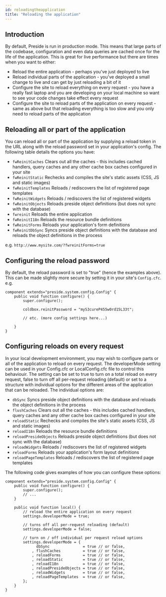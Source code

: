 ```yaml
---
id: reloadingtheapplication
title: "Reloading the application"
---
```


## Introduction

By default, Preside is run in production mode. This means that large parts of the codebase, configuration and even data queries are cached once for the life of the application. This is great for live performance but there are times when you want to either:

* Reload the entire application - perhaps you've just deployed to live
* Reload individual parts of the application - you've deployed a small change to live and can get by just reloading a bit of it
* Configure the site to reload everything on every request - you have a really fast laptop and you are developing on your local machine so want to see your code changes take effect every request
* Configure the site to reload parts of the application on every request - same as above but that reloading everything is too slow and you only need to reload parts of the application

## Reloading all or part of the application

You can reload all or part of the application by supplying a reload token in the URL along with the reload password set in your application's config. The following table details the options you have:

* `fwReinitCaches` Clears out all the caches - this includes cached handlers, query caches and any other cache box caches configured in your site
* `fwReinitStatic` Rechecks and compiles the site's static assets (CSS, JS and static images)
* `fwReinitTemplates` Reloads / rediscovers the list of registered page templates
* `fwReinitWidgets` Reloads / rediscovers the list of registered widgets
* `fwReinitObjects` Reloads preside object definitions (but does not sync with the database)
* `fwreinit` Reloads the entire application
* `fwReinitI18n` Reloads the resource bundle definitions
* `fwReinitForms` Reloads your application's form definitions
* `fwReinitDbSync` Syncs preside object definitions with the database and reloads the object definitions in the process

e.g. `http://www.mysite.com/?fwreinitForms=true`

## Configuring the reload password

By default, the reload password is set to "true" (hence the examples above). This can be made slightly more secure by setting it in your site's `Config.cfc`. e.g.

```luceescript	
component extends="preside.system.config.Config" {
    public void function configure() {
        super.configure();
         
        coldbox.reinitPassword = "myS3cureP455w0rd15L33t";
  
        // etc. (more config settings here...)
         
    }
} 
```

## Configuring reloads on every request

In your local development environment, you may wish to configure parts or all of the application to reload on every request. The developerMode setting can be used in your Config.cfc or LocalConfig.cfc file to control this behaviouir. The setting can be set to true to turn on a total reload on every request, false to turn off all per-request reloading (default) or set to a structure with individual options for the different areas of the application that can be reloaded. The individual options are:

* `dbSync` Syncs preside object definitions with the database and reloads the object definitions in the process
* `flushCaches` Clears out all the caches - this includes cached handlers, query caches and any other cache box caches configured in your site
* `reloadStatic` Rechecks and compiles the site's static assets (CSS, JS and static images)
* `reloadI18n` Reloads the resource bundle definitions
* `reloadPresideObjects` Reloads preside object definitions (but does not sync with the database)
* `reloadWidgets` Reloads / rediscovers the list of registered widgets
* `reloadForms` Reloads your application's form layout definitions
* `reloadPageTemplates` Reloads / rediscovers the list of registered page templates


The following code gives examples of how you can configure these options:

```luceescript
component extends="preside.system.config.Config" {
    public void function configure() {
        super.configure();
        // ...
    }
       
    public void function local() {  
        // reload the entire application on every request
        settings.developerMode = true;
  
        // turns off all per-request reloading (default)
        settings.developerMode = false;
  
        // turn on / off individual per request reload options
        settings.developerMode = {
              dbSync               = true // or false,    
            , flushCaches          = true // or false,         
            , reloadForms          = true // or false,            
            , reloadStatic         = true // or false,          
            , reloadI18n           = true // or false,        
            , reloadPresideObjects = true // or false,                   
            , reloadWidgets        = true // or false,
            , reloadPageTemplates  = true // or false,
        };
    }
}
```